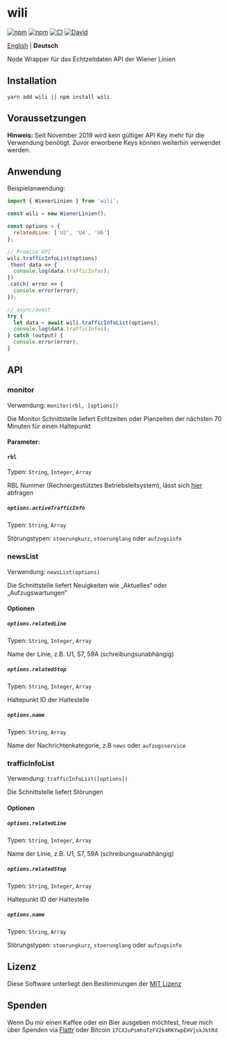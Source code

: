 # wili

[![npm](https://flat.badgen.net/npm/license/wili)](https://www.npmjs.org/package/wili)
[![npm](https://flat.badgen.net/npm/v/wili)](https://www.npmjs.org/package/wili)
[![CI](https://img.shields.io/github/workflow/status/idleberg/node-wili/CI?style=flat-square)](https://github.com/idleberg/node-wili/actions)
[![David](https://flat.badgen.net/david/dep/idleberg/node-wili)](https://david-dm.org/idleberg/node-wili)

[English](README.md) | **Deutsch**

Node Wrapper für das Echtzeitdaten API der Wiener Linien

## Installation

`yarn add wili || npm install wili`

## Voraussetzungen

**Hinweis:** Seit November 2019 wird kein gültiger API Key mehr für die Verwendung benötigt. Zuvor erworbene Keys können weiterhin verwendet werden.

## Anwendung

Beispielanwendung:

```js
import { WienerLinien } from 'wili';

const wili = new WienerLinien();

const options = {
  relatedLine: ['U2', 'U4', 'U6']
};

// Promise API
wili.trafficInfoList(options)
.then( data => {
  console.log(data.trafficInfos);
})
.catch( error => {
  console.error(error);
});

// async/await
try {
  let data = await wili.trafficInfoList(options);
  console.log(data.trafficInfos);
} catch (output) {
  console.error(error);
}
```

## API

### monitor

Verwendung: `monitor(rbl, [options])`

Die Monitor Schnittstelle liefert Echtzeiten oder Planzeiten der nächsten 70 Minuten für einen Haltepunkt

#### Parameter:

#### `rbl`

Typen: `String`, `Integer`, `Array`

RBL Nummer (Rechnergestütztes Betriebsleitsystem), lässt sich [hier](https://till.mabe.at/rbl/?line=214433687&station=231116899) abfragen

##### `options.activeTrafficInfo`

Typen: `String`, `Array`

Störungstypen: `stoerungkurz`, `stoerunglang` oder `aufzugsinfo`

### newsList

Verwendung: `newsList(options)`

Die Schnittstelle liefert Neuigkeiten wie „Aktuelles“ oder „Aufzugswartungen”

#### Optionen

##### `options.relatedLine`

Typen: `String`, `Integer`, `Array`

Name der Linie, z.B. U1, S7, 59A (schreibungsunabhängig)

##### `options.relatedStop`

Typen: `String`, `Integer`, `Array`

Haltepunkt ID der Haltestelle

##### `options.name`

Typen: `String`, `Array`

Name der Nachrichtenkategorie, z.B `news` oder `aufzugsservice`

### trafficInfoList

Verwendung: `trafficInfoList([options])`

Die Schnittstelle liefert Störungen

#### Optionen

##### `options.relatedLine`

Typen: `String`, `Integer`, `Array`

Name der Linie, z.B. U1, S7, 59A (schreibungsunabhängig)

##### `options.relatedStop`

Typen: `String`, `Integer`, `Array`

Haltepunkt ID der Haltestelle

##### `options.name`

Typen: `String`, `Array`

Störungstypen: `stoerungkurz`, `stoerunglang` oder `aufzugsinfo`

## Lizenz

Diese Software unterliegt den Bestimmungen der [MIT Lizenz](https://opensource.org/licenses/MIT)

## Spenden

Wenn Du mir einen Kaffee oder ein Bier ausgeben möchtest, freue mich über Spenden via [Flattr](https://flattr.com/submit/auto?user_id=idleberg&url=https://github.com/idleberg/node-wili) oder Bitcoin `17CXJuPsmhuTzFV2k4RKYwpEHVjskJktRd`

